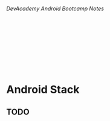 
###### DevAcademy Android Bootcamp Notes

<br/>
<br/>
<br/>
<br/>
<br/>
<br/>
<br/>

# Android Stack



## TODO